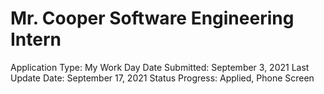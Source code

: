 # Mr. Cooper Software Engineering Intern

Application Type: My Work Day
Date Submitted: September 3, 2021
Last Update Date: September 17, 2021
Status Progress: Applied, Phone Screen